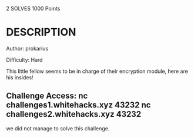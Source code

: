 2 SOLVES 1000 Points

# DESCRIPTION
Author: prokarius

Difficulty: Hard

This little fellow seems to be in charge of their encryption module, here are his insides!

Challenge Access:
nc challenges1.whitehacks.xyz 43232
nc challenges2.whitehacks.xyz 43232
---
we did not manage to solve this challenge.